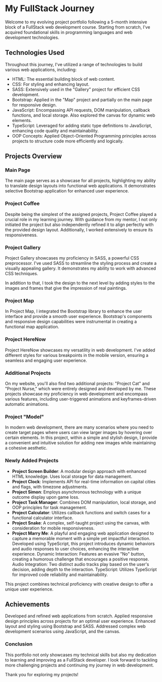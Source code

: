 # My FullStack Journey

Welcome to my evolving project portfolio following a 5-month intensive block of a FullStack web development course. Starting from scratch, I've acquired foundational skills in programming languages and web development technologies.

## Technologies Used

Throughout this journey, I've utilized a range of technologies to build various web applications, including:

-   HTML: The essential building block of web content.
-   CSS: For styling and enhancing layout.
-   SASS: Extensively used in the "Gallery" project for efficient CSS development.
-   Bootstrap: Applied in the "Map" project and partially on the main page for responsive design.
-   JavaScript: Encompassing API requests, DOM manipulation, callback functions, and local storage. Also explored the canvas for dynamic web elements.
-   TypeScript: Leveraged for adding static type definitions to JavaScript, enhancing code quality and maintainability.
-   OOP Concepts: Applied Object-Oriented Programming principles across projects to structure code more efficiently and logically.

## Projects Overview

### Main Page

The main page serves as a showcase for all projects, highlighting my ability to translate design layouts into functional web applications. It demonstrates selective Bootstrap application for enhanced user experience.

### Project Coffee

Despite being the simplest of the assigned projects, Project Coffee played a crucial role in my learning journey. With guidance from my mentor, I not only initiated the project but also independently refined it to align perfectly with the provided design layout. Additionally, I worked extensively to ensure its responsiveness.

### Project Gallery

Project Gallery showcases my proficiency in SASS, a powerful CSS preprocessor. I've used SASS to streamline the styling process and create a visually appealing gallery. It demonstrates my ability to work with advanced CSS techniques.

In addition to that, I took the design to the next level by adding styles to the images and frames that give the impression of real paintings.

### Project Map

In Project Map, I integrated the Bootstrap library to enhance the user interface and provide a smooth user experience. Bootstrap's components and responsive design capabilities were instrumental in creating a functional map application.

### Project HereNow

Project HereNow showcases my versatility in web development. I've added different styles for various breakpoints in the mobile version, ensuring a seamless and engaging user experience.

### Additional Projects

On my website, you'll also find two additional projects: "Project Cat" and "Project Nurse," which were entirely designed and developed by me. These projects showcase my proficiency in web development and encompass various features, including user-triggered animations and keyframes-driven automatic animations.

### Project "Model"

In modern web development, there are many scenarios where you need to create target pages where users can view larger images by hovering over certain elements. In this project, within a simple and stylish design, I provide a convenient and intuitive solution for adding new images while maintaining a cohesive aesthetic.

### Newly Added Projects

-   **Project Screen Builder**: A modular design approach with enhanced HTML knowledge. Uses local storage for data management.
-   **Project Clock**: Implements API for real-time information on capital cities and flags, with timezone adjustments.
-   **Project Simon**: Employs asynchronous technology with a unique outcome display upon game loss.
-   **Project Task Manager**: Combines DOM manipulation, local storage, and OOP principles for task management.
-   **Project Calculator**: Utilizes callback functions and switch cases for a functional calculator interface.
-   **Project Snake**: A complex, self-taught project using the canvas, with consideration for mobile responsiveness.
-   **Project Marry Me**: A playful and engaging web application designed to capture a memorable moment with a simple yet impactful interaction. Developed using TypeScript, this project introduces dynamic behaviors and audio responses to user choices, enhancing the interactive experience. Dynamic Interaction: Features an evasive "No" button, creating a humorous challenge that encourages a positive response. Audio Integration: Two distinct audio tracks play based on the user's decision, adding depth to the interaction. TypeScript: Utilizes TypeScript for improved code reliability and maintainability.

This project combines technical proficiency with creative design to offer a unique user experience.

## Achievements

Developed and refined web applications from scratch.
Applied responsive design principles across projects for an optimal user experience.
Enhanced layout and styling using Bootstrap and SASS.
Addressed complex web development scenarios using JavaScript, and the canvas.

### Conclusion

This portfolio not only showcases my technical skills but also my dedication to learning and improving as a FullStack developer. I look forward to tackling more challenging projects and continuing my journey in web development.

Thank you for exploring my projects!

